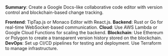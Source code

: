 **Summary**: Create a Google Docs-like collaborative code editor with version control and blockchain-based change tracking.

**Frontend**: TipTap.js or Monaco Editor with React.js.
**Backend**: Rust or Go for real-time WebSocket-based communication.
**Cloud**: Use AWS Lambda or Google Cloud Functions for scaling the backend.
**Blockchain**: Use Ethereum or Polygon to create a transparent version history stored on the blockchain.
**DevOps**:
	Set up CI/CD pipelines for testing and deployment.
	Use Terraform to manage infrastructure.